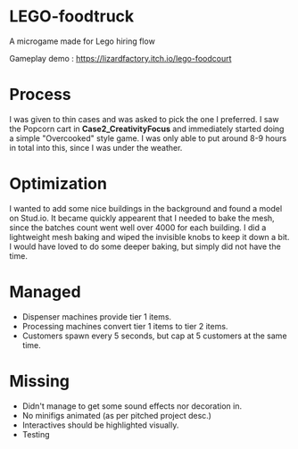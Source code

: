 # LEGO-foodtruck
 A microgame made for Lego hiring flow

Gameplay demo : https://lizardfactory.itch.io/lego-foodcourt

# Process
I was given to thin cases and was asked to pick the one I preferred. I saw the Popcorn cart in **Case2_CreativityFocus** and immediately started doing a simple "Overcooked" style game.
I was only able to put around 8-9 hours in total into this, since I was under the weather.

# Optimization
I wanted to add some nice buildings in the background and found a model on Stud.io. It became quickly appearent that I needed to bake the mesh, since the batches count went well over 4000 for each building.
I did a lightweight mesh baking and wiped the invisible knobs to keep it down a bit. I would have loved to do some deeper baking, but simply did not have the time.

# Managed
- Dispenser machines provide tier 1 items.
- Processing machines convert tier 1 items to tier 2 items.
- Customers spawn every 5 seconds, but cap at 5 customers at the same time.

# Missing
- Didn't manage to get some sound effects nor decoration in.
- No minifigs animated (as per pitched project desc.)
- Interactives should be highlighted visually.
- Testing